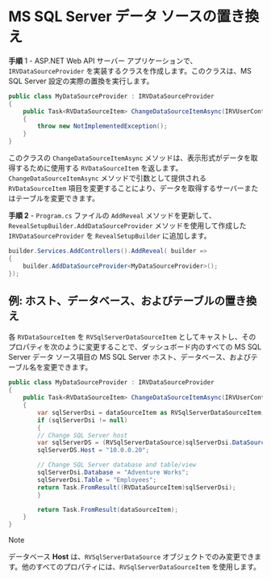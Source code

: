# MS SQL Server データ ソースの置き換え

**手順** 1 - ASP.NET Web API サーバー アプリケーションで、`IRVDataSourceProvider` を実装するクラスを作成します。このクラスは、MS SQL Server 設定の実際の置換を実行します。 

```cs
public class MyDataSourceProvider : IRVDataSourceProvider
{
    public Task<RVDataSourceItem> ChangeDataSourceItemAsync(IRVUserContext userContext, string dashboardId, RVDataSourceItem dataSourceItem)
    {
        throw new NotImplementedException();
    }
}
```

このクラスの `ChangeDataSourceItemAsync` メソッドは、表示形式がデータを取得するために使用する `RVDataSourceItem` を返します。`ChangeDataSourceItemAsync` メソッドで引数として提供される `RVDataSourceItem` 項目を変更することにより、データを取得するサーバーまたはテーブルを変更できます。

**手順 2** - `Program.cs` ファイルの `AddReveal` メソッドを更新して、`RevealSetupBuilder.AddDataSourceProvider` メソッドを使用して作成した `IRVDataSourceProvider` を `RevealSetupBuilder` に追加します。

```cs
builder.Services.AddControllers().AddReveal( builder =>
{
    builder.AddDataSourceProvider<MyDataSourceProvider>();
});
```

## 例: ホスト、データベース、およびテーブルの置き換え

各 `RVDataSourceItem` を `RVSqlServerDataSourceItem` としてキャストし、そのプロパティを次のように変更することで、ダッシュボード内のすべての MS SQL Server データ ソース項目の MS SQL Server ホスト、データベース、およびテーブル名を変更できます。

```cs
public class MyDataSourceProvider : IRVDataSourceProvider
{
    public Task<RVDataSourceItem> ChangeDataSourceItemAsync(IRVUserContext userContext, string dashboardId, RVDataSourceItem dataSourceItem)
    {
        var sqlServerDsi = dataSourceItem as RVSqlServerDataSourceItem;
        if (sqlServerDsi != null)
        {
        // Change SQL Server host
        var sqlServerDS = (RVSqlServerDataSource)sqlServerDsi.DataSource;
        sqlServerDS.Host = "10.0.0.20";

        // Change SQL Server database and table/view
        sqlServerDsi.Database = "Adventure Works";
        sqlServerDsi.Table = "Employees";
        return Task.FromResult((RVDataSourceItem)sqlServerDsi);
        }

        return Task.FromResult(dataSourceItem);
    }
}
```

> [!NOTE]
> データベース **Host** は、`RVSqlServerDataSource` オブジェクトでのみ変更できます。他のすべてのプロパティには、`RVSqlServerDataSourceItem` を使用します。
